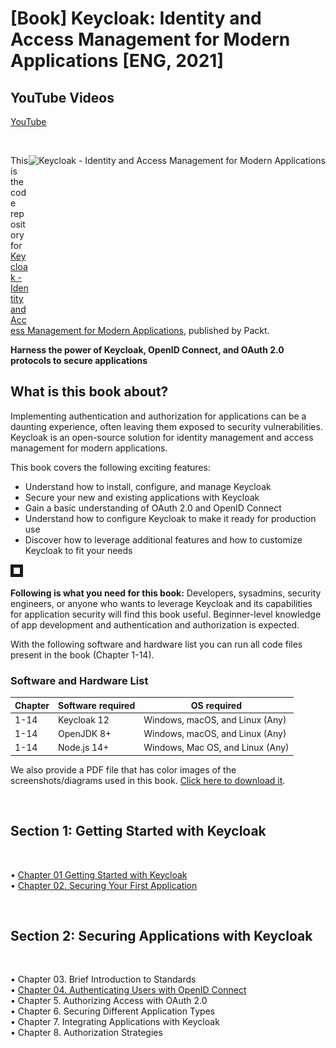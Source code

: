 # [Book] Keycloak: Identity and Access Management for Modern Applications [ENG, 2021]

## YouTube Videos

[YouTube](https://www.youtube.com/playlist?list=PLeLcvrwLe187DykEKXg-9Urd1Z6MQT61d)

<br/>

<a href="https://www.packtpub.com/product/keycloak-identity-and-access-management-for-modern-applications/9781800562493?utm_source=github&utm_medium=repository&utm_campaign=9781800562493"><img src="https://static.packt-cdn.com/products/9781800562493/cover/smaller" alt="Keycloak - Identity and Access Management for Modern Applications" height="256px" align="right"></a>

This is the code repository for [Keycloak - Identity and Access Management for Modern Applications](https://www.packtpub.com/product/keycloak-identity-and-access-management-for-modern-applications/9781800562493?utm_source=github&utm_medium=repository&utm_campaign=9781800562493), published by Packt.

**Harness the power of Keycloak, OpenID Connect, and OAuth 2.0 protocols to secure applications**

## What is this book about?

Implementing authentication and authorization for applications can be a daunting experience, often leaving them exposed to security vulnerabilities. Keycloak is an open-source solution for identity management and access management for modern applications.

This book covers the following exciting features:

- Understand how to install, configure, and manage Keycloak
- Secure your new and existing applications with Keycloak
- Gain a basic understanding of OAuth 2.0 and OpenID Connect
- Understand how to configure Keycloak to make it ready for production use
- Discover how to leverage additional features and how to customize Keycloak to fit your needs


<a href="https://www.packtpub.com/?utm_source=github&utm_medium=banner&utm_campaign=GitHubBanner"><img src="https://raw.githubusercontent.com/PacktPublishing/GitHub/master/GitHub.png" alt="https://www.packtpub.com/" border="5" /></a>

**Following is what you need for this book:**
Developers, sysadmins, security engineers, or anyone who wants to leverage Keycloak and its capabilities for application security will find this book useful. Beginner-level knowledge of app development and authentication and authorization is expected.

With the following software and hardware list you can run all code files present in the book (Chapter 1-14).

### Software and Hardware List

| Chapter | Software required | OS required                      |
| ------- | ----------------- | -------------------------------- |
| 1-14    | Keycloak 12       | Windows, macOS, and Linux (Any)  |
| 1-14    | OpenJDK 8+        | Windows, macOS, and Linux (Any)  |
| 1-14    | Node.js 14+       | Windows, Mac OS, and Linux (Any) |

We also provide a PDF file that has color images of the screenshots/diagrams used in this book. [Click here to download it](http://www.packtpub.com/sites/default/files/downloads/9781800562493_ColorImages.pdf).

<br/>

## Section 1: Getting Started with Keycloak

<br/>

• [Chapter 01 Getting Started with Keycloak](docs/Chapter01.md)  
• [Chapter 02. Securing Your First Application](docs/Chapter02.md)

<br/>

## Section 2: Securing Applications with Keycloak

<br/>

• Chapter 03. Brief Introduction to Standards  
• [Chapter 04. Authenticating Users with OpenID Connect](docs/Chapter04.md)  
• Chapter 5. Authorizing Access with OAuth 2.0  
• Chapter 6. Securing Different Application Types  
• Chapter 7. Integrating Applications with Keycloak  
• Chapter 8. Authorization Strategies
